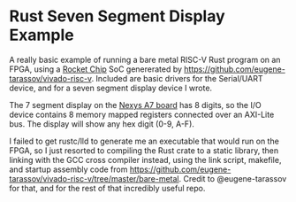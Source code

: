 # Rust Seven Segment Display Example

A really basic example of running a bare metal RISC-V Rust program on an FPGA, using a [Rocket Chip](https://github.com/chipsalliance/rocket-chip) SoC genererated by <https://github.com/eugene-tarassov/vivado-risc-v>. Included are basic drivers for the Serial/UART device, and for a seven segment display device I wrote.

The 7 segment display on the [Nexys A7 board](https://digilent.com/shop/nexys-a7-fpga-trainer-board-recommended-for-ece-curriculum/) has 8 digits, so the I/O device contains 8 memory mapped registers connected over an AXI-Lite bus. The display will show any hex digit (0-9, A-F).

I failed to get rustc/lld to generate me an executable that would run on the FPGA, so I just resorted to compiling the Rust crate to a static library, then linking with the GCC cross compiler instead, using the link script, makefile, and startup assembly code from <https://github.com/eugene-tarassov/vivado-risc-v/tree/master/bare-metal>. Credit to @eugene-tarassov for that, and for the rest of that incredibly useful repo.
